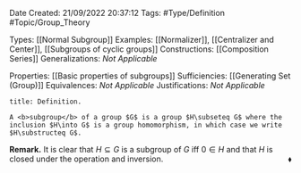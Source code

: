 <div class="topSpace"></div>

Date Created: 21/09/2022 20:37:12
Tags: #Type/Definition #Topic/Group_Theory

Types: [[Normal Subgroup]]
Examples: [[Normalizer]], [[Centralizer and Center]], [[Subgroups of cyclic groups]]
Constructions: [[Composition Series]]
Generalizations: <i>Not Applicable</i>

Properties: [[Basic properties of subgroups]]
Sufficiencies: [[Generating Set (Group)]]
Equivalences: <i>Not Applicable</i>
Justifications: <i>Not Applicable</i>

``` ad-Definition
title: Definition.

A <b>subgroup</b> of a group $G$ is a group $H\subseteq G$ where the inclusion $H\into G$ is a group homomorphism, in which case we write $H\substructeq G$.

```

<b>Remark.</b> It is clear that $H\subseteq G$ is a subgroup of $G$ iff $0\in H$ and that $H$ is closed under the operation and inversion.<span style="float:right;">$\blacklozenge$</span>
